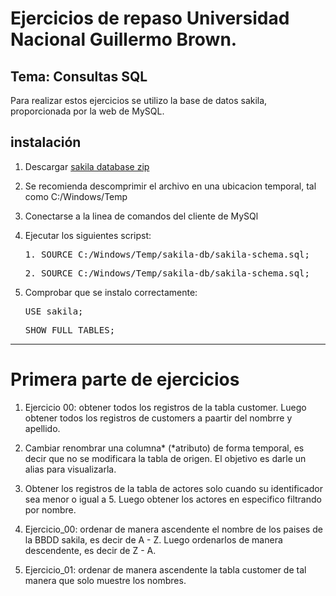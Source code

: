 # Ejercicios de repaso Universidad Nacional Guillermo Brown.

## Tema: Consultas SQL

Para realizar estos ejercicios se utilizo la base de datos sakila, proporcionada por la web de MySQL.

## instalación

1. Descargar [sakila database zip](https://dev.mysql.com/doc/index-other.html)
2. Se recomienda descomprimir el archivo en una ubicacion temporal, tal como C:/Windows/Temp
3. Conectarse a la linea de comandos del cliente de MySQl
4. Ejecutar los siguientes scripst:

   <pre>1. SOURCE C:/Windows/Temp/sakila-db/sakila-schema.sql;</pre>
   <pre>2. SOURCE C:/Windows/Temp/sakila-db/sakila-schema.sql;</pre>

5. Comprobar que se instalo correctamente:
   <pre>USE sakila;</pre>
   <pre>SHOW FULL TABLES;</pre>

---

# Primera parte de ejercicios

1. Ejercicio 00: obtener todos los registros de la tabla customer. Luego obtener todos los registros de customers a paartir del nombrre y apellido.
2. Cambiar renombrar una columna* (*atributo) de forma temporal, es decir que no se modificara la tabla de origen. El objetivo es darle un alias para visualizarla.
3. Obtener los registros de la tabla de actores solo cuando su identificador sea menor o igual a 5. Luego obtener los actores en especifico filtrando por nombre.




3. Ejercicio_00: ordenar de manera ascendente el nombre de los paises de la BBDD sakila, es decir de A - Z. Luego ordenarlos de manera descendente, es decir de Z - A.
4. Ejercicio_01: ordenar de manera ascendente la tabla customer de tal manera que solo muestre los nombres.

